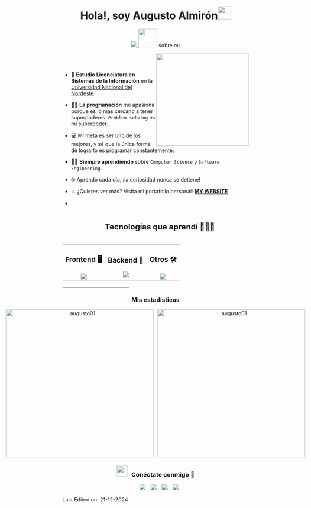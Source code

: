 <h1 align="center">Hola!, soy  Augusto Almirón<img src="https://media.giphy.com/media/hvRJCLFzcasrR4ia7z/giphy.gif" width="35"></h1>
<p align="center">
<a href="https://github.com/DenverCoder1/readme-typing-svg">
  <img src="https://readme-typing-svg.herokuapp.com?font=Time+New+Roman&color=%23C8BE25&size=25&center=true&vCenter=true&width=1000&height=100&lines=%F0%9F%92%BB+Desarrollador+Web;%F0%9F%8E%93+Estudiante+de+Licenciatura+en+Sistemas+de+Inform%C3%A1tica+UNNE;%F0%9F%9A%80+Siempre+buscando+aprender+cosas+nuevas+!;%F0%9F%94%A5+Intentando+ser+Fullstack;%E2%9C%A8+Escribo+c%C3%B3digo,+no+pidas+que+funcione;%F0%9F%A4%96+%22Funcionaba+ayer,+hoy+no+sé;%F0%9F%92%80+Debugger+por+deporte;%F0%9F%8E%AE+Ctrl%2BC%2C+Ctrl%2BV+es+mi+superpoder;%F0%9F%A4%AF+ChatGPT,+%C2%BFQu%C3%A9+es+eso%3F+🫤;😔+Lo+acepto,+no+sé+centrar+un+div;%F0%9F%91%A6+Hincha+del+mas+grande+💙+%F0%9F%92%9B;Sin+el+mate,+no+programo+!+🧉+%28ni+tampoco+vivo%29;" />
</a>


<picture>
  <img src="https://raw.githubusercontent.com/7oSkaaa/7oSkaaa/main/Images/about_me.gif" width="50px">
	sobre mi 
</picture>


<picture> <img align="right" src="https://github.com/7oSkaaa/7oSkaaa/blob/main/Images/Right_Side.gif?raw=true" width = 250px></picture>

<br><br>

- :school: **Estudio Licenciatura en Sistemas de la Información** en la [Universidad Nacional del Nordeste](https://www.unne.edu.ar/)  
- :technologist: **La programación** me apasiona porque es lo más cercano a tener superpoderes. `Problem-solving` es mi superpoder.  
- :computer: Mi meta es ser uno de los mejores, y sé que la única forma de lograrlo es programar constantemente. 
- :student: **Siempre aprendiendo** sobre `Computer Science` y `Software Engineering`.  
- :nerd_face: Aprendo cada día, ¡la curiosidad nunca se detiene!  
- :boom: ¿Quieres ver más? Visita mi portafolio personal: [**MY WEBSITE**](https://aalmironportafolio.netlify.app/)

- <br>
<div id="user-content-toc">
  <ul align="center">
    <summary><h2 style="display: inline-block">Tecnologías que aprendí 👨🏻‍💻</h2></summary>
  </ul>
</div>

<!-- Tecnologías aprendidas (Frontend, Backend, Otros) -->
<table>
  <tr>
    <td align="center">
      <!-- Frontend Technologies -->
      <h3>Frontend 🖥️</h3>
      <a href="https://skillicons.dev">
        <img src="https://skillicons.dev/icons?i=html,css,javascript,bootstrap,react,redux,tailwind,ts,nextjs,vscode&perline=7" />
      </a>
    </td>
    <td align="center">
      <!-- Backend Technologies -->
      <h3>Backend 🔧</h3>
      <a href="https://skillicons.dev">
	<img src="https://skillicons.dev/icons?i=nodejs,express,mongodb,mysql,postgres,java,python,mssql,api-rest&perline=7" />
      </a>
    </td>
    <td align="center">
      <!-- Otros Technologies -->
      <h3>Otros 🛠️</h3>
      <a href="https://skillicons.dev">
        <img src="https://skillicons.dev/icons?i=git,docker,linux,figma,github,postman,cpp,discord&perline=7" />
      </a>
    </td>
  </tr>
</table>

<hr width="36%" >

<!-- Estadísticas de GitHub -->
<h3 align="center">Mis estadísticas</h3>
<div align="center" style="display: flex; justify-content: center; gap: 10px;">
  <!-- Gráfico de lenguajes más usados -->
  <img src="https://github-readme-stats.vercel.app/api/top-langs?username=augusto01&show_icons=true&theme=dark&locale=en&layout=compact" alt="augusto01" width="400" />
  <!-- Gráfico de estadísticas generales -->
  <img src="https://github-readme-stats.vercel.app/api?username=augusto01&show_icons=true&theme=dark&locale=en" alt="augusto01" width="400" />
</div>

<h3 align="center" > <img src="https://media.giphy.com/media/iY8CRBdQXODJSCERIr/giphy.gif" width="30" height="30" style="margin-right: 10px;">Conéctate conmigo 🤝 </h3>

<p align="center">

 <div align="center"  class="icons-social" style="margin-left: 10px;">
    <a style="margin-left: 10px;" target="_blank" href="https://www.linkedin.com/in/augustoalmiron1">
        <img src="https://img.icons8.com/doodle/40/000000/linkedin--v2.png"></a>
    <a style="margin-left: 10px;" target="_blank" href="https://github.com/augusto01">
        <img src="https://img.icons8.com/doodle/40/000000/github--v1.png"></a>
    <a style="margin-left: 10px;" target="_blank" href="https://instagram.com/augusto.alm02">
        <img src="https://img.icons8.com/doodle/40/000000/instagram-new--v2.png"></a>
    <a style="margin-left: 10px;" target="_blank" href="https://twitter.com/Augusto23082">
        <img src="https://img.icons8.com/doodle/1x/twitter-squared--v2.png" ></a>
</div>


</p>

Last Edited on: 21-12-2024
